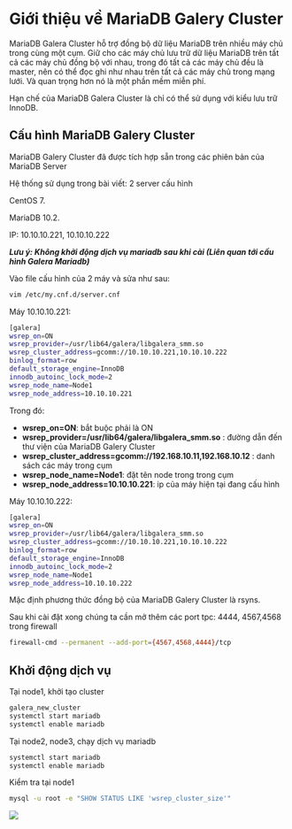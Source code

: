 # Giới thiệu về MariaDB Galery Cluster
MariaDB Galera Cluster hỗ trợ đồng bộ dữ liệu MariaDB trên nhiều máy chủ trong cùng một cụm. Giữ cho các máy chủ lưu trữ dữ liệu MariaDB trên tất cả các máy chủ đồng bộ với nhau, trong đó tất cả các máy chủ đều là master, nên có thể đọc ghi như nhau trên tất cả các máy chủ trong mạng lưới. Và quan trọng hơn nó là một phần mềm miễn phí.

Hạn chế của MariaDB Galera Cluster là chỉ có thể sử dụng với kiểu lưu trữ InnoDB.
## Cấu hình MariaDB Galery Cluster
MariaDB Galery Cluster đã được tích hợp sẵn trong các phiên bản của MariaDB Server

Hệ thống sử dụng trong bài viết: 2 server cấu hình

CentOS 7.

MariaDB 10.2.

IP: 10.10.10.221, 10.10.10.222

***Lưu ý: Không khởi động dịch vụ mariadb sau khi cài (Liên quan tới cấu hình Galera Mariadb)***

Vào file cấu hình của 2 máy và sửa như sau:
```sh
vim /etc/my.cnf.d/server.cnf
```
Máy 10.10.10.221:
```sh
[galera]
wsrep_on=ON
wsrep_provider=/usr/lib64/galera/libgalera_smm.so
wsrep_cluster_address=gcomm://10.10.10.221,10.10.10.222
binlog_format=row
default_storage_engine=InnoDB
innodb_autoinc_lock_mode=2
wsrep_node_name=Node1
wsrep_node_address=10.10.10.221
```
Trong đó:
- **wsrep_on=ON**: bắt buộc phải là ON
- **wsrep_provider=/usr/lib64/galera/libgalera_smm.so** : đường dẫn đến thư viện của MariaDB Galery Cluster
- **wsrep_cluster_address=gcomm://192.168.10.11,192.168.10.12** : danh sách các máy trong cụm
- **wsrep_node_name=Node1**: đặt tên node trong trong cụm
- **wsrep_node_address=10.10.10.221**: ip của máy hiện tại đang cấu hình

Máy 10.10.10.222:
```sh
[galera]
wsrep_on=ON
wsrep_provider=/usr/lib64/galera/libgalera_smm.so
wsrep_cluster_address=gcomm://10.10.10.221,10.10.10.222
binlog_format=row
default_storage_engine=InnoDB
innodb_autoinc_lock_mode=2
wsrep_node_name=Node1
wsrep_node_address=10.10.10.222
```
Mặc định phương thức đồng bộ của MariaDB Galery Cluster là rsyns.

Sau khi cài đặt xong chúng ta cần mở thêm các port tpc: 4444, 4567,4568 trong firewall
```sh
firewall-cmd --permanent --add-port={4567,4568,4444}/tcp
```

## Khởi động dịch vụ

Tại node1, khởi tạo cluster
```sh
galera_new_cluster
systemctl start mariadb
systemctl enable mariadb
```
Tại node2, node3, chạy dịch vụ mariadb
```sh
systemctl start mariadb
systemctl enable mariadb
```
Kiểm tra tại node1
```sh
mysql -u root -e "SHOW STATUS LIKE 'wsrep_cluster_size'"
```
<img src=https://i.imgur.com/VYsahhH.png>
